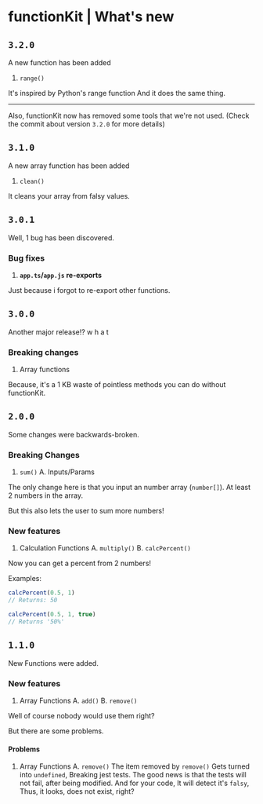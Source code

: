 # functionKit | What's new

## `3.2.0`

A new function has been added

1. `range()`

It's inspired by Python's range function
And it does the same thing.

--------

Also, functionKit now has removed some tools that we're not used.
(Check the commit about version `3.2.0` for more details)

## `3.1.0`

A new array function has been added

1. `clean()`

It cleans your array from falsy values.

## `3.0.1`

Well, 1 bug has been discovered.

### Bug fixes

1. **`app.ts`/`app.js` re-exports**

Just because i forgot
to re-export other functions.

## `3.0.0`

Another major release!? w h a t

### Breaking changes

1. Array functions

Because, it's a 1 KB waste of
pointless methods you can do without
functionKit.

## `2.0.0`

Some changes were backwards-broken.

### Breaking Changes

1. `sum()`
A. Inputs/Params

The only change here is that you input an number array (`number[]`).
At least 2 numbers in the array.

But this also lets the user to sum more numbers!

### New features

1. Calculation Functions
A. `multiply()`
B. `calcPercent()`

Now you can get a percent from 2 numbers!

Examples:

```javascript
calcPercent(0.5, 1)
// Returns: 50
```

```javascript
calcPercent(0.5, 1, true)
// Returns '50%'
```

## `1.1.0`

New Functions were added.

### New features

1. Array Functions
A. `add()`
B. `remove()`

Well of course nobody would use them right?

But there are some problems.

#### Problems

1. Array Functions
A. `remove()`
The item removed by `remove()`
Gets turned into `undefined`,
Breaking jest tests.
The good news is that the tests will not fail,
after being modified.
And for your code, It will detect it's `falsy`,
Thus, it looks, does not exist, right?
